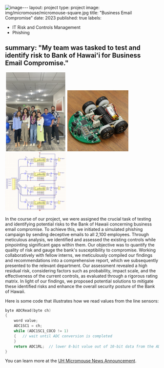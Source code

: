 ![image](https://github.com/yafujimoto/yafujimoto.github.io/assets/143809479/f2f4882c-8f24-42da-9663-3dc73899ee6b)---
layout: project
type: project
image: img/micromouse/micromouse-square.jpg
title: "Business Email Compromise"
date: 2023
published: true
labels:
  - IT Risk and Controls Management
  - Phishing

summary: "My team was tasked to test and identify risk to Bank of Hawai'i for Business Email Compromise."
---

<div class="text-center p-4">
  <img width="200px" src="../img/IMG_7772.PNG" class="img-thumbnail" >
  <img width="200px" src="../img/micromouse/micromouse-robot-2.jpg" class="img-thumbnail" >
  
  <img width="200px" src="../img/micromouse/micromouse-circuit.png" class="img-thumbnail" >
  
</div>

In the course of our project, we were assigned the crucial task of testing and identifying potential risks to the Bank of Hawaii concerning business email compromise. To achieve this, we initiated a simulated phishing campaign by sending deceptive emails to all 2,100 employees. Through meticulous analysis, we identified and assessed the existing controls while pinpointing significant gaps within them. Our objective was to quantify the quality of risk and gauge the bank's susceptibility to compromise. Working collaboratively with fellow interns, we meticulously compiled our findings and recommendations into a comprehensive report, which we subsequently presented to the relevant department. Our assessment revealed a high residual risk, considering factors such as probability, impact scale, and the effectiveness of the current controls, as evaluated through a rigorous rating matrix. In light of our findings, we proposed potential solutions to mitigate these identified risks and enhance the overall security posture of the Bank of Hawaii.

Here is some code that illustrates how we read values from the line sensors:

```cpp
byte ADCRead(byte ch)
{
    word value;
    ADC1SC1 = ch;
    while (ADC1SC1_COCO != 1)
    {   // wait until ADC conversion is completed   
    }
    return ADC1RL;  // lower 8-bit value out of 10-bit data from the ADC
}
```

You can learn more at the [UH Micromouse News Announcement](https://manoa.hawaii.edu/news/article.php?aId=2857).
